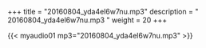 +++
title = "20160804_yda4el6w7nu.mp3"
description = " 20160804_yda4el6w7nu.mp3 "
weight = 20
+++

{{< myaudio01 mp3="20160804_yda4el6w7nu.mp3" >}}

